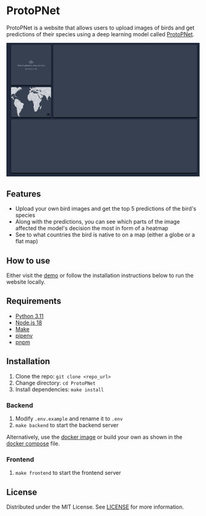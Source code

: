 # ProtoPNet
ProtoPNet is a website that allows users to upload images of birds and get predictions of their species using a deep learning model called [ProtoPNet](https://github.com/cfchen-duke/ProtoPNet).

![Demo](/assets/demo.gif)

## Features
- Upload your own bird images and get the top 5 predictions of the bird's species
- Along with the predictions, you can see which parts of the image affected the model's decision the most in form of a heatmap
- See to what countries the bird is native to on a map (either a globe or a flat map)

## How to use
Either visit the [demo](https://protopnet.vercel.app/) or follow the installation instructions below to run the website locally.

## Requirements
- [Python 3.11](https://www.python.org/downloads/)
- [Node.js 18](https://nodejs.org/en/)
- [Make](https://www.gnu.org/software/make/)
- [pipenv](https://pipenv.pypa.io/en/latest/)
- [pnpm](https://pnpm.io/)

## Installation
1. Clone the repo: `git clone <repo_url>`
2. Change directory: `cd ProtoPNet`
3. Install dependencies: `make install`

### Backend
1. Modify `.env.example` and rename it to `.env`
2. `make backend` to start the backend server

Alternatively, use the [docker image](https://hub.docker.com/r/tymec/protopnet-api) or build your own as shown in the [docker compose](/backend/docker-compose.yml) file.

### Frontend
1. `make frontend` to start the frontend server

## License
Distributed under the MIT License. See [LICENSE](/LICENSE) for more information.

